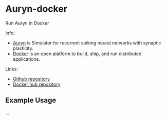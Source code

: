 # Auryn-docker
Run Auryn in Docker

Info:
* [Auryn](https://github.com/fzenke/auryn) is Simulator for recurrent spiking neural networks with synaptic plasticity.
* [Docker](https://www.docker.com/) is an open platform to build, ship, and run distributed applications.

Links:
* [Github repository](https://github.com/codles/Auryn-docker)
* [Docker hub repository](https://hub.docker.com/r/codles/auryn-docker/)

## Example Usage

...
